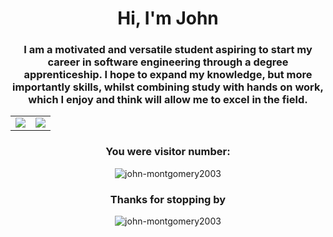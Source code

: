 <h1 align="center"> Hi, I'm John</h1>
<h3 align="center">I am a motivated and versatile student aspiring to start my career in software engineering through a degree apprenticeship. I hope to expand my knowledge, but more importantly skills, whilst combining study with hands on work, which I enjoy and think will allow me to excel in the field.</h3>
<p align="center">
<table>
  <tr>
    <td align="center" style="padding=0;width=50%;">
      <img align="center" style="padding=0;" src="https://github-readme-stats.vercel.app/api/?username=john-montgomery2003&show_icons=true&title_color=4F8CC9&text_color=9f9f9f&bg_color=00000000&hide_border=true&icon_color=4F8CC9&count_private=true"/>
    </td>
    <td align="center" style="padding=0;width=50%;">
      <img align="center" style="padding=0;" src="https://github-readme-stats.quantumlytangled.vercel.app/api/top-langs/?username=john-montgomery2003&layout=compact&show_icons=true&title_color=4F8CC9&text_color=9f9f9f&bg_color=00000000&hide_border=true&icon_color=00000000&count_private=true"/>
    </td>
  </tr>
</table>
</p>

<h3 align="center">You were visitor number:</h3>
<p align="center"><img src="https://profile-counter.glitch.me/john-montgomery2003/count.svg" alt="john-montgomery2003" /></p>
<h3 align="center">Thanks for stopping by</h3>

<p align="center"><img src="https://github.com/john-montgomery2003/john-montgomery2003/blob/main/image.png?raw=true" alt="john-montgomery2003" /></p>
